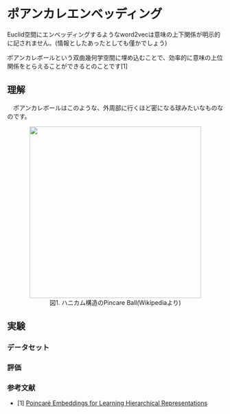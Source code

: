# ポアンカレエンベッディング

Euclid空間にエンベッディングするようなword2vecは意味の上下関係が明示的に記されません。(情報としたあったとしても僅かでしょう)  

ポアンカレボールという双曲幾何学空間に埋め込むことで、効率的に意味の上位関係をとらえることができるとのことです[1]

## 理解
　ポアンカレボールはこのような、外周部に行くほど密になる球みたいなものなのです。
 <div align="center">
   <img width="400px" src="https://user-images.githubusercontent.com/4949982/35317172-d165049e-0118-11e8-8704-33fb389696c9.png">
 </div>
 <div align="center"> 図1. ハニカム構造のPincare Ball(Wikipediaより)</div>
 


## 実験

### データセット

### 評価

### 参考文献
- [1] [Poincaré Embeddings for Learning Hierarchical Representations](https://arxiv.org/abs/1705.08039)
